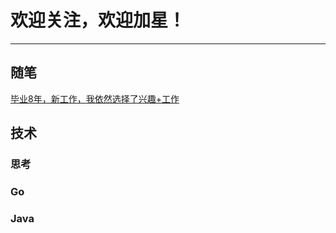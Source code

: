 # 欢迎关注，欢迎加星！
----

<!---
0xff-zero/0xff-zero is a ✨ special ✨ repository because its `README.md` (this file) appears on your GitHub profile.
You can click the Preview link to take a look at your changes.
--->

## 随笔
[毕业8年，新工作，我依然选择了兴趣+工作](http://)

## 技术

### 思考

### Go

### Java
